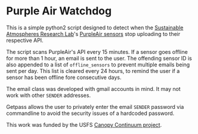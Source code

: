 # Purple Air Watchdog

This is a simple python2 script designed to detect when the [Sustainable Atmospheres Research Lab](https://star.research.pdx.edu/)'s [PurpleAir sensors](https://www.purpleair.com/) stop uploading to their respective API. 

The script scans PurpleAir's API every 15 minutes. If a sensor goes offline for more than 1 hour, an email is sent to the user. The offending sensor ID is also appended to a list of `offline_sensors` to prevent multiple emails being sent per day. This list is cleared every 24 hours, to remind the user if a sensor has been offline fore consecutive days. 

The email class was developed with gmail accounts in mind. It may not work with other `SENDER` addresses.

Getpass allows the user to privately enter the email `SENDER` password via commandline to avoid the security issues of a hardcoded password.

This work was funded by the USFS [Canopy Continuum project](https://canopycontinuum.org/). 
